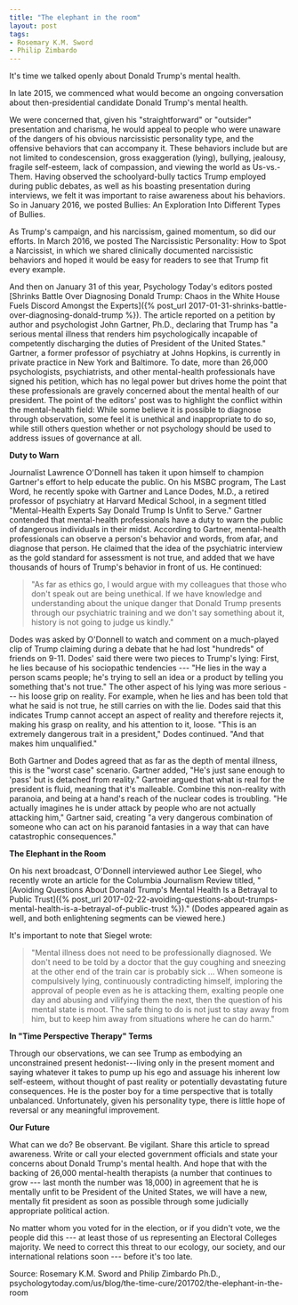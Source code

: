 ```yaml
---
title: "The elephant in the room"
layout: post
tags:
- Rosemary K.M. Sword
- Philip Zimbardo
---
```


It's time we talked openly about Donald Trump's mental health.

In late 2015, we commenced what would become an ongoing conversation about then-presidential candidate Donald Trump's mental health.

We were concerned that, given his "straightforward" or "outsider" presentation and charisma, he would appeal to people who were unaware of the dangers of his obvious narcissistic personality type, and the offensive behaviors that can accompany it. These behaviors include but are not limited to condescension, gross exaggeration (lying), bullying, jealousy, fragile self-esteem, lack of compassion, and viewing the world as Us-vs.-Them. Having observed the schoolyard-bully tactics Trump employed during public debates, as well as his boasting presentation during interviews, we felt it was important to raise awareness about his behaviors. So in January 2016, we posted Bullies: An Exploration Into Different Types of Bullies.

As Trump's campaign, and his narcissism, gained momentum, so did our efforts. In March 2016, we posted The Narcissistic Personality: How to Spot a Narcissist, in which we shared clinically documented narcissistic behaviors and hoped it would be easy for readers to see that Trump fit every example.

And then on January 31 of this year, Psychology Today's editors posted [Shrinks Battle Over Diagnosing Donald Trump: Chaos in the White House Fuels Discord Amongst the Experts]({% post_url 2017-01-31-shrinks-battle-over-diagnosing-donald-trump %}). The article reported on a petition by author and psychologist John Gartner, Ph.D., declaring that Trump has "a serious mental illness that renders him psychologically incapable of competently discharging the duties of President of the United States." Gartner, a former professor of psychiatry at Johns Hopkins, is currently in private practice in New York and Baltimore. To date, more than 26,000 psychologists, psychiatrists, and other mental-health professionals have signed his petition, which has no legal power but drives home the point that these professionals are gravely concerned about the mental health of our president. The point of the editors' post was to highlight the conflict within the mental-health field: While some believe it is possible to diagnose through observation, some feel it is unethical and inappropriate to do so, while still others question whether or not psychology should be used to address issues of governance at all.

**Duty to Warn**

Journalist Lawrence O'Donnell has taken it upon himself to champion Gartner's effort to help educate the public. On his MSBC program, The Last Word, he recently spoke with Gartner and Lance Dodes, M.D., a retired professor of psychiatry at Harvard Medical School, in a segment titled "Mental-Health Experts Say Donald Trump Is Unfit to Serve." Gartner contended that mental-health professionals have a duty to warn the public of dangerous individuals in their midst. According to Gartner, mental-health professionals can observe a person's behavior and words, from afar, and diagnose that person. He claimed that the idea of the psychiatric interview as the gold standard for assessment is not true, and added that we have thousands of hours of Trump's behavior in front of us. He continued:

> "As far as ethics go, I would argue with my colleagues that those who don't speak out are being unethical. If we have knowledge and understanding about the unique danger that Donald Trump presents through our psychiatric training and we don't say something about it, history is not going to judge us kindly."

Dodes was asked by O'Donnell to watch and comment on a much-played clip of Trump claiming during a debate that he had lost "hundreds" of friends on 9-11. Dodes' said there were two pieces to Trump's lying: First, he lies because of his sociopathic tendencies --- "He lies in the way a person scams people; he's trying to sell an idea or a product by telling you something that's not true." The other aspect of his lying was more serious --- his loose grip on reality. For example, when he lies and has been told that what he said is not true, he still carries on with the lie. Dodes said that this indicates Trump cannot accept an aspect of reality and therefore rejects it, making his grasp on reality, and his attention to it, loose. "This is an extremely dangerous trait in a president," Dodes continued. "And that makes him unqualified."

Both Gartner and Dodes agreed that as far as the depth of mental illness, this is the "worst case" scenario. Gartner added, "He's just sane enough to 'pass' but is detached from reality." Gartner argued that what is real for the president is fluid, meaning that it's malleable. Combine this non-reality with paranoia, and being at a hand's reach of the nuclear codes is troubling. "He actually imagines he is under attack by people who are not actually attacking him," Gartner said, creating "a very dangerous combination of someone who can act on his paranoid fantasies in a way that can have catastrophic consequences."

**The Elephant in the Room**

On his next broadcast, O'Donnell interviewed author Lee Siegel, who recently wrote an article for the Columbia Journalism Review titled, "[Avoiding Questions About Donald Trump's Mental Health Is a Betrayal to Public Trust]({% post_url 2017-02-22-avoiding-questions-about-trumps-mental-health-is-a-betrayal-of-public-trust %})." (Dodes appeared again as well, and both enlightening segments can be viewed here.)

It's important to note that Siegel wrote:

> "Mental illness does not need to be professionally diagnosed. We don't need to be told by a doctor that the guy coughing and sneezing at the other end of the train car is probably sick ... When someone is compulsively lying, continuously contradicting himself, imploring the approval of people even as he is attacking them, exalting people one day and abusing and vilifying them the next, then the question of his mental state is moot. The safe thing to do is not just to stay away from him, but to keep him away from situations where he can do harm."

**In "Time Perspective Therapy" Terms**

Through our observations, we can see Trump as embodying an unconstrained present hedonist---living only in the present moment and saying whatever it takes to pump up his ego and assuage his inherent low self-esteem, without thought of past reality or potentially devastating future consequences. He is the poster boy for a time perspective that is totally unbalanced. Unfortunately, given his personality type, there is little hope of reversal or any meaningful improvement.

**Our Future**

What can we do? Be observant. Be vigilant. Share this article to spread awareness. Write or call your elected government officials and state your concerns about Donald Trump's mental health. And hope that with the backing of 26,000 mental-health therapists (a number that continues to grow --- last month the number was 18,000) in agreement that he is mentally unfit to be President of the United States, we will have a new, mentally fit president as soon as possible through some judicially appropriate political action.

No matter whom you voted for in the election, or if you didn't vote, we the people did this --- at least those of us representing an Electoral Colleges majority. We need to correct this threat to our ecology, our society, and our international relations soon --- before it's too late.

Source: Rosemary K.M. Sword and Philip Zimbardo Ph.D., psychologytoday.com/us/blog/the-time-cure/201702/the-elephant-in-the-room
